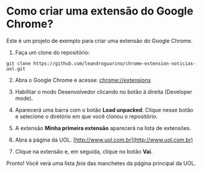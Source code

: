 # Como criar uma extensão do Google Chrome?

Este é um projeto de exemplo para criar uma extensão do Google Chrome.

1) Faça um clone do repositório:
```
git clone https://github.com/leandroguarino/chrome-extension-noticias-uol.git
```

2) Abra o Google Chrome e acesse:
[chrome://extensions](chrome://extensions)

3) Habilitar o modo Desenvolvedor clicando no botão à direita (Developer mode).

4) Aparecerá uma barra com o botão **Load unpacked**. Clique nesse botão e selecione o diretório em que você clonou o repositório.

5) A extensão **Minha primeira extensão** aparecerá na lista de extensões.

6) Abra a página da UOL.
[http://www.uol.com.br](http://www.uol.com.br)

7) Clique na extensão e, em seguida, clique no botão **Vai**. 

Pronto! Você verá uma lista *feia* das manchetes da página principal da UOL.
